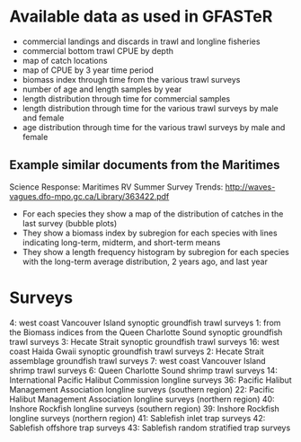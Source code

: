 # Available data as used in GFASTeR

* commercial landings and discards in trawl and longline fisheries
* commercial bottom trawl CPUE by depth
* map of catch locations
* map of CPUE by 3 year time period 
* biomass index through time from the various trawl surveys 
* number of age and length samples by year 
* length distribution through time for commercial samples 
* length distribution through time for the various trawl surveys by male and female 
* age distribution through time for the various trawl surveys by male and female 

## Example similar documents from the Maritimes

Science Response: Maritimes RV Summer Survey Trends:
<http://waves-vagues.dfo-mpo.gc.ca/Library/363422.pdf>

* For each species they show a map of the distribution of catches in the last survey (bubble plots)
* They show a biomass index by subregion for each species with lines indicating long-term, midterm, and short-term means 
* They show a length frequency histogram by subregion for each species with the long-term average distribution, 2 years ago, and last year

# Surveys 

4: west coast Vancouver Island synoptic groundfish trawl surveys
1: from the Biomass indices from the Queen Charlotte Sound synoptic groundfish trawl surveys
3: Hecate Strait synoptic groundfish trawl surveys
16: west coast Haida Gwaii synoptic groundfish trawl surveys
2: Hecate Strait assemblage groundfish trawl surveys
7: west coast Vancouver Island shrimp trawl surveys
6: Queen Charlotte Sound shrimp trawl surveys
14: International Pacific Halibut Commission longline surveys
36: Pacific Halibut Management Association longline surveys (southern region)
22: Pacific Halibut Management Association longline surveys (northern region)
40: Inshore Rockfish longline surveys (southern region)
39: Inshore Rockfish longline surveys (northern region)
41: Sablefish inlet trap surveys
42: Sablefish offshore trap surveys
43: Sablefish random stratified trap surveys
